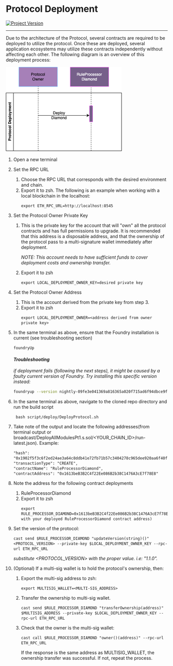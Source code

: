 # Protocol Deployment
[![Project Version][version-image]][version-url]

---
Due to the architecture of the Protocol, several contracts are required to be deployed to utilize the protocol. Once these are deployed, 
several application ecosystems may utilize these contracts independently without affecting each other. The following diagram
is an overview of this deployment process:


![Protocol deployment sequence diagram](../images/ProtocolDeployment.png)

1. Open a new terminal
2. Set the RPC URL
   1. Choose the RPC URL that corresponds with the desired environment and chain.
   2. Export it to zsh. The following is an example when working with a local blockchain in the localhost:
        ````
        export ETH_RPC_URL=http://localhost:8545
        ````
3. Set the Protocol Owner Private Key
   1. This is the private key for the account that will "own" all the protocol contracts and has full permissions to upgrade. It is recommended that this address is a disposable address, and that the ownership of the protocol pass to a multi-signature wallet immediately after deployment. 
   
      *NOTE: This account needs to have sufficient funds to cover deployment costs and ownership transfer.*
   2. Export it to zsh
        ````
        export LOCAL_DEPLOYMENT_OWNER_KEY=desired private key
        ```` 
4. Set the Protocol Owner Address
   1. This is the account derived from the private key from step 3.
   2. Export it to zsh
        ````
        export LOCAL_DEPLOYMENT_OWNER=<address derived from owner private key>
        ````
5. In the same terminal as above, ensure that the Foundry installation is current (see troubleshooting section)
   ````
   foundryUp
   ````

   #### *Troubleshooting*

   *if deployment fails (following the next steps), it might be caused by a faulty current version of Foundry. Try installing this specific version instead:*

   ```bash
   foundryup --version nightly-09fe3e041369a816365a020f715ad6f94dbce9f2
   ```
6. In the same terminal as above, navigate to the cloned repo directory and run the build script
   ````
	bash script/deploy/DeployProtocol.sh
   ````

7. Take note of the output and locate the following addresses(from terminal output or broadcast/DeployAllModulesPt1.s.sol/<YOUR_CHAIN_ID>/run-latest.json). Example:
   ```
   "hash": "0x1902f5f3c6f2ed24ae3a64c8ddb41e72fb71b57c3404278c965dee920aa6f40f",
   "transactionType": "CREATE",
   "contractName": "RuleProcessorDiamond",
   "contractAddress": "0x1613beB3B2C4f22Ee086B2b38C1476A3cE7f78E8"
   ```
8. Note the address for the following contract deployments
   1. RuleProcessorDiamond
   2. Export it to zsh
        ````
        export RULE_PROCESSOR_DIAMOND=0x1613beB3B2C4f22Ee086B2b38C1476A3cE7f78E8(substitute with your deployed RuleProcessorDiamond contract address)
        ````
9. Set the version of the protocol:
   ```
   cast send $RULE_PROCESSOR_DIAMOND "updateVersion(string)()" <PROTOCOL_VERSION> --private-key $LOCAL_DEPLOYMENT_OWNER_KEY --rpc-url ETH_RPC_URL
   ```
   *substitute <PROTOCOL_VERSION> with the proper value. i.e: "1.1.0".*

10. (Optional) If a multi-sig wallet is to hold the protocol's ownership, then:
      1. Export the multi-sig address to zsh:
         ```
         export MULTISIG_WALLET=<MULTI-SIG_ADDRESS>
         ```   
      2. Transfer the ownership to multi-sig wallet.
         ```
         cast send $RULE_PROCESSOR_DIAMOND "transferOwnership(address)" $MULTISIG_ADDRESS --private-key $LOCAL_DEPLOYMENT_OWNER_KEY --rpc-url ETH_RPC_URL
         ```
      3. Check that the owner is the multi-sig wallet:
         ```
         cast call $RULE_PROCESSOR_DIAMOND "owner()(address)" --rpc-url ETH_RPC_URL
         ```
         If the response is the same address as MULTISIG_WALLET, the ownership transfer was successful. If not, repeat the process.


<!-- These are the body links -->
[environment-url]: ./SET-ENVIRONMENT.md

<!-- These are the header links -->
[version-image]: https://img.shields.io/badge/Version-1.1.0-brightgreen?style=for-the-badge&logo=appveyor
[version-url]: https://github.com/thrackle-io/Tron
